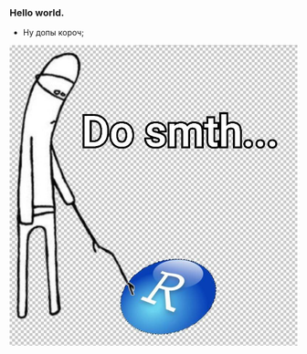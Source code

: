 ### Hello world.

- Ну допы короч;

<img src="https://github.com/Chetoff1228/proga_elite_reserve/blob/main/do.jpg" width="720">
